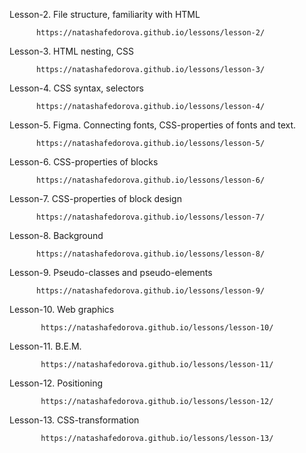 Lesson-2. File structure, familiarity with HTML 

          https://natashafedorova.github.io/lessons/lesson-2/


Lesson-3. HTML nesting, CSS

          https://natashafedorova.github.io/lessons/lesson-3/
          

Lesson-4. CSS syntax, selectors

          https://natashafedorova.github.io/lessons/lesson-4/
          

Lesson-5. Figma. Connecting fonts, CSS-properties of fonts and text.

          https://natashafedorova.github.io/lessons/lesson-5/


Lesson-6. CSS-properties of blocks

          https://natashafedorova.github.io/lessons/lesson-6/
          

Lesson-7. CSS-properties of block design

          https://natashafedorova.github.io/lessons/lesson-7/
          

Lesson-8. Background

          https://natashafedorova.github.io/lessons/lesson-8/
          

Lesson-9. Pseudo-classes and pseudo-elements

          https://natashafedorova.github.io/lessons/lesson-9/
          

Lesson-10. Web graphics

           https://natashafedorova.github.io/lessons/lesson-10/
           

Lesson-11. B.E.M.

           https://natashafedorova.github.io/lessons/lesson-11/


Lesson-12. Positioning

           https://natashafedorova.github.io/lessons/lesson-12/


Lesson-13. CSS-transformation

           https://natashafedorova.github.io/lessons/lesson-13/

           
